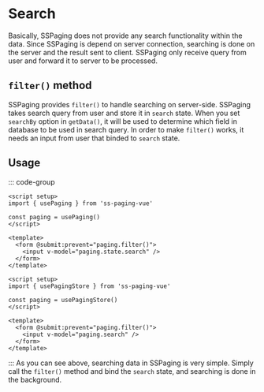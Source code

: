 # Search
Basically, SSPaging does not provide any search functionality within the data. Since SSPaging is depend on server connection, searching is done on the server and the result sent to client. SSPaging only receive query from user and forward it to server to be processed.

## `filter()` method
SSPaging provides `filter()` to handle searching on server-side. SSPaging takes search query from user and store it in `search` state. When you set `searchBy` option in `getData()`, it will be used to determine which field in database to be used in search query. In order to make `filter()` works, it needs an input from user that binded to `search` state. 

## Usage
::: code-group
```vue [Composition API]
<script setup>
import { usePaging } from 'ss-paging-vue'

const paging = usePaging()
</script>

<template>
  <form @submit:prevent="paging.filter()">
    <input v-model="paging.state.search" />
  </form>
</template>
```
```vue [Pinia]
<script setup>
import { usePagingStore } from 'ss-paging-vue'

const paging = usePagingStore()
</script>

<template>
  <form @submit:prevent="paging.filter()">
    <input v-model="paging.search" />
  </form>
</template>
```
:::
As you can see above, searching data in SSPaging is very simple. Simply call the `filter()` method and bind the `search` state, and searching is done in the background.